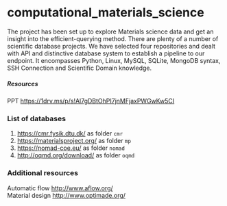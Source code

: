 # computational_materials_science

The project has been set up to explore Materials science data and get an insight into the efficient-querying method. There are plenty of a number of scientific database projects. We have selected four repositories and dealt with API and distinctive database system to establish a pipeline to our endpoint. It encompasses Python, Linux, MySQL, SQLite, MongoDB syntax, SSH Connection and Scientific Domain knowledge. 

##### Resources
PPT  https://1drv.ms/p/s!Al7gDBtOhPI7jnMFjaxPWGwKw5CI

### List of databases

1. https://cmr.fysik.dtu.dk/ as folder ```cmr```
2. https://materialsproject.org/ as folder ```mp```
3. https://nomad-coe.eu/ as folder ```nomad```
4. http://oqmd.org/download/ as folder ```oqmd```

### Additional resources

Automatic flow http://www.aflow.org/ <br />
Material design  http://www.optimade.org/


